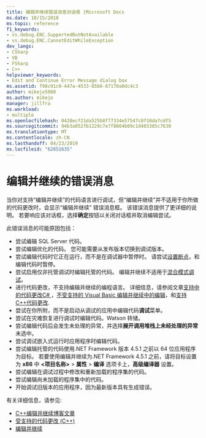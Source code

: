 ```yaml
---
title: 编辑并继续错误消息对话框 |Microsoft Docs
ms.date: 10/15/2018
ms.topic: reference
f1_keywords:
- vs.debug.ENC.SupportedButNotAvailable
- vs.debug.ENC.CannotEditWhileException
dev_langs:
- CSharp
- VB
- FSharp
- C++
helpviewer_keywords:
- Edit and Continue Error Message dialog box
ms.assetid: f98c91c0-447a-4533-85b6-87170a0dc4c3
author: mikejo5000
ms.author: mikejo
manager: jillfra
ms.workload:
- multiple
ms.openlocfilehash: 0428ecf21da525b8f77334e57547c8f10da7cdf5
ms.sourcegitcommit: 94b3a052fb1229c7e7f8804b09c1d403385c7630
ms.translationtype: MT
ms.contentlocale: zh-CN
ms.lasthandoff: 04/23/2019
ms.locfileid: "62851635"
---
```

# <a name="edit-and-continue-error-message"></a>编辑并继续的错误消息

当你对支持“编辑并继续”的代码语言进行调试，但“编辑并继续”并不适用于你所做的代码更改时，会显示“编辑并继续”  错误消息框。 该错误消息提供了更详细的说明。 若要响应该对话框，选择**确定**按钮以关闭对话框并取消编辑尝试。

此错误消息的可能原因包括：

- 尝试编辑 SQL Server 代码。
- 尝试编辑优化的代码。 您可能需要从发布版本切换到调试版本。
- 尝试编辑代码时它正在运行，而不是在调试器中暂停时。 请尝试[设置断点](../debugger/using-breakpoints.md)，和编辑代码时暂停。
- 尝试启用仅非托管调试时编辑托管的代码。 编辑并继续不适用于[混合模式调试](../debugger/how-to-debug-in-mixed-mode.md)。
- 进行代码更改，不支持编辑并继续的编程语言。 详细信息，请参阅文章[支持中的代码更改C# ](supported-code-changes-csharp.md)，[不受支持的 Visual Basic 编辑并继续中的编辑](/visualstudio/debugger/supported-code-changes-csharp)，和[支持C++代码更改](supported-code-changes-cpp.md).
- 尝试在你所附，而不是启动从调试的应用中编辑代码**调试**菜单。
- 尝试在灾难恢复进行调试时编辑代码。Watson 转储。
- 尝试编辑代码后会发生未处理的异常，并选择**展开调用堆栈上未经处理的异常**未选中。
- 尝试调试嵌入式运行时应用程序时编辑代码。
- 尝试编辑托管的代码使用.NET Framework 版本 4.5.1 之前以 64 位应用程序为目标。 若要使用编辑并继续为.NET Framework 4.5.1 之前，请将目标设置为 **x86** 中 **\<项目名称>**  > **属性** > **编译** 选项卡上，**高级编译器** 设置。
- 尝试编辑在调试过程中修改和重新加载的程序集的代码。
- 尝试编辑尚未加载的程序集中的代码。
- 开始调试旧版本的应用程序，因为最新版本具有生成错误。

有关详细信息，请参见:
- [C++编辑并继续博客文章](https://devblogs.microsoft.com/cppblog/c-edit-and-continue-in-visual-studio-2015-update-3/)
- [受支持的代码更改 (C++)](../debugger/supported-code-changes-cpp.md)
- [编辑并继续](../debugger/edit-and-continue.md)